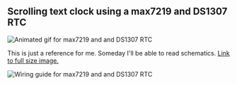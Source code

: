 ## Scrolling text clock using a max7219 and DS1307 RTC

![Animated gif for max7219 and and DS1307 RTC](http://i.imgur.com/bLKdiHP.gifv)

This is just a reference for me. Someday I'll be able to read schematics.
[Link to full size image.](http://i.imgur.com/Xa5Ld5A.png)

![Wiring guide for max7219 and and DS1307 RTC](http://i.imgur.com/Xa5Ld5Al.png)
